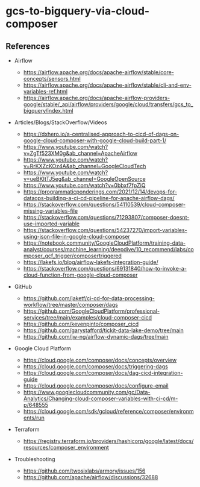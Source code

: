 # gcs-to-bigquery-via-cloud-composer

## References

- Airflow

  - https://airflow.apache.org/docs/apache-airflow/stable/core-concepts/sensors.html
  - https://airflow.apache.org/docs/apache-airflow/stable/cli-and-env-variables-ref.html
  - https://airflow.apache.org/docs/apache-airflow-providers-google/stable/_api/airflow/providers/google/cloud/transfers/gcs_to_bigquery/index.html

- Articles/Blogs/StackOverflow/Videos

  - https://dxhero.io/a-centralised-approach-to-cicd-of-dags-on-google-cloud-composer-with-google-cloud-build-part-1/
  - https://www.youtube.com/watch?v=ZgTf523XM0g&ab_channel=ApacheAirflow
  - https://www.youtube.com/watch?v=RrKXZcKOz4A&ab_channel=GoogleCloudTech
  - https://www.youtube.com/watch?v=ueBKItTJ5eg&ab_channel=GoogleOpenSource
  - https://www.youtube.com/watch?v=0bbxf7fpZiQ
  - https://programmaticponderings.com/2021/12/14/devops-for-dataops-building-a-ci-cd-pipeline-for-apache-airflow-dags/
  - https://stackoverflow.com/questions/54110539/cloud-composer-missing-variables-file
  - https://stackoverflow.com/questions/71293807/composer-doesnt-use-imported-variable
  - https://stackoverflow.com/questions/54237270/import-variables-using-json-file-in-google-cloud-composer
  - https://notebook.community/GoogleCloudPlatform/training-data-analyst/courses/machine_learning/deepdive/10_recommend/labs/composer_gcf_trigger/composertriggered
  - https://lakefs.io/blog/airflow-lakefs-integration-guide/
  - https://stackoverflow.com/questions/69131840/how-to-invoke-a-cloud-function-from-google-cloud-composer

- GitHub

  - https://github.com/jaketf/ci-cd-for-data-processing-workflow/tree/master/composer/dags
  - https://github.com/GoogleCloudPlatform/professional-services/tree/main/examples/cloud-composer-cicd
  - https://github.com/kevenpinto/composer_cicd
  - https://github.com/garystafford/tickit-data-lake-demo/tree/main
  - https://github.com/jw-ng/airflow-dynamic-dags/tree/main

- Google Cloud Platform

  - https://cloud.google.com/composer/docs/concepts/overview
  - https://cloud.google.com/composer/docs/triggering-dags
  - https://cloud.google.com/composer/docs/dag-cicd-integration-guide
  - https://cloud.google.com/composer/docs/configure-email
  - https://www.googlecloudcommunity.com/gc/Data-Analytics/Changing-cloud-composer-variables-with-ci-cd/m-p/648555
  - https://cloud.google.com/sdk/gcloud/reference/composer/environments/run

- Terraform

  - https://registry.terraform.io/providers/hashicorp/google/latest/docs/resources/composer_environment

- Troubleshooting

  - https://github.com/twosixlabs/armory/issues/156
  - https://github.com/apache/airflow/discussions/32688
